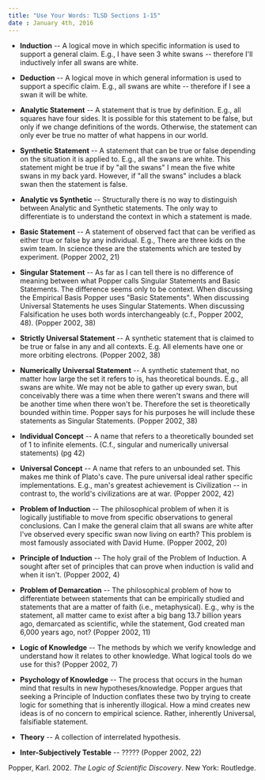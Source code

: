 ```yaml
---
title: "Use Your Words: TLSD Sections 1-15"
date : January 4th, 2016
---
```


 * **Induction** -- A logical move in which specific information is used to support a general claim. E.g., I have seen 3 white swans -- therefore I'll inductively infer all swans are white.
 
 * **Deduction** -- A logical move in which general information is used to support a specific claim. E.g., all swans are white -- therefore if I see a swan it will be white.
 
 * **Analytic Statement** -- A statement that is true by definition. E.g., all squares have four sides. It is possible for this statement to be false, but only if we change definitions of the words. Otherwise, the statement can only ever be true no matter of what happens in our world.
 
 * **Synthetic Statement** -- A statement that can be true or false depending on the situation it is applied to. E.g., all the swans are white. This statement might be true if by "all the swans" I mean the five white swans in my back yard. However, if "all the swans" includes a black swan then the statement is false.
 
 * **Analytic vs Synthetic** -- Structurally there is no way to distinguish between Analytic and Synthetic statements. The only way to differentiate is to understand the context in which a statement is made.
 
 * **Basic Statement** -- A statement of observed fact that can be verified as either true or false by any individual. E.g., There are three kids on the swim team. In science these are the statements which are tested by experiment. (Popper 2002, 21)
 
 * **Singular Statement** -- As far as I can tell there is no difference of meaning between what Popper calls Singular Statements and Basic Statements. The difference seems only to be context. When discussing the Empirical Basis Popper uses "Basic Statements". When discussing Universal Statements he uses Singular Statements. When discussing Falsification he uses both words interchangeably (c.f., Popper 2002, 48). (Popper 2002, 38)
 
 * **Strictly Universal Statement** -- A synthetic statement that is claimed to be true or false in any and all contexts. E.g. All elements have one or more orbiting electrons. (Popper 2002, 38)

 * **Numerically Universal Statement** -- A synthetic statement that, no matter how large the set it refers to is, has theoretical bounds. E.g., all swans are white. We may not be able to gather up every swan, but conceivably there was a time when there weren't swans and there will be another time when there won't be. Therefore the set is theoretically bounded within time. Popper says for his purposes he will include these statements as Singular Statements. (Popper 2002, 38)
 
 * **Individual Concept** -- A name that refers to a theoretically bounded set of 1 to infinite elements. (C.f., singular and numerically universal statements) (pg 42)
 
 * **Universal Concept** -- A name that refers to an unbounded set. This makes me think of Plato's cave. The pure universal ideal rather specific implementations. E.g., man's greatest achievement is Civilization -- in contrast to, the world's civilizations are at war. (Popper 2002, 42)
 
 * **Problem of Induction** -- The philosophical problem of when it is logically justifiable to move from specific observations to general conclusions. Can I make the general claim that all swans are white after I've observed every specific swan now living on earth? This problem is most famously associated with David Hume. (Popper 2002, 20)
  
 * **Principle of Induction** -- The holy grail of the Problem of Induction. A sought after set of principles that can prove when induction is valid and when it isn't. (Popper 2002, 4)
 
 * **Problem of Demarcation** -- The philosophical problem of how to differentiate between statements that can be empirically studied and statements that are a matter of faith (i.e., metaphysical). E.g., why is the statement, all matter came to exist after a big bang 13.7 billion years ago, demarcated as scientific, while the statement, God created man 6,000 years ago, not? (Popper 2002, 11)
 
 * **Logic of Knowledge** -- The methods by which we verify knowledge and understand how it relates to other knowledge. What logical tools do we use for this? (Popper 2002, 7)
 
 * **Psychology of Knowledge** -- The process that occurs in the human mind that results in new hypotheses/knowledge. Popper argues that seeking a Principle of Induction conflates these two by trying to create logic for something that is inherently illogical. How a mind creates new ideas is of no concern to empirical science. Rather, inherently Universal, falsifiable statement.
 
 * **Theory** -- A collection of interrelated hypothesis.

 * **Inter-Subjectively Testable** -- ????? (Popper 2002, 22)

 Popper, Karl. 2002. *The Logic of Scientific Discovery*. New York: Routledge.
